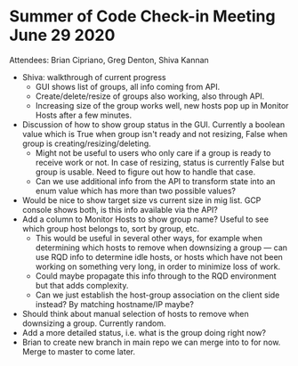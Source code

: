 # Summer of Code Check-in Meeting June 29 2020

Attendees: Brian Cipriano, Greg Denton, Shiva Kannan

* Shiva: walkthrough of current progress
   * GUI shows list of groups, all info coming from API.
   * Create/delete/resize of groups also working, also through API.
   * Increasing size of the group works well, new hosts pop up in Monitor Hosts after a few minutes.
* Discussion of how to show group status in the GUI. Currently a boolean value which is True when
  group isn't ready and not resizing, False when group is creating/resizing/deleting.
   * Might not be useful to users who only care if a group is ready to receive work or not. In
     case of resizing, status is currently False but group is usable. Need to figure out how to
     handle that case.
   * Can we use additional info from the API to transform state into an enum value which has more
     than two possible values?
* Would be nice to show target size vs current size in mig list. GCP console shows both, is this
  info available via the API?
* Add a column to Monitor Hosts to show group name? Useful to see which group host belongs to, sort
  by group, etc.
   * This would be useful in several other ways, for example when determining which hosts to remove
     when downsizing a group — can use RQD info to determine idle hosts, or hosts which have not
     been working on something very long, in order to minimize loss of work.
   * Could maybe propagate this info through to the RQD environment but that adds complexity.
   * Can we just establish the host-group association on the client side instead? By matching
     hostname/IP maybe?
* Should think about manual selection of hosts to remove when downsizing a group. Currently random.
* Add a more detailed status, i.e. what is the group doing right now?
* Brian to create new branch in main repo we can merge into to for now. Merge to master to come
  later.
